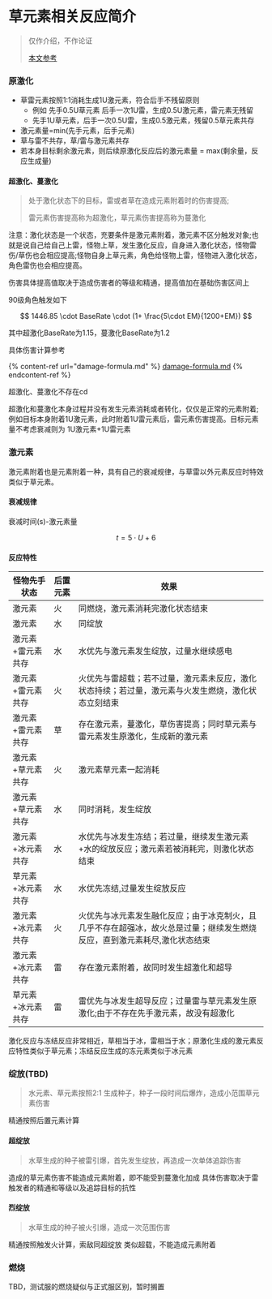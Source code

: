 # 草元素相关反应简介

> 仅作介绍，不作论证
>
> [本文参考](https://ngabbs.com/read.php?tid=32779925)

### 原激化

* 草雷元素按照1:1消耗生成1U激元素，符合后手不残留原则
  * 例如 先手0.5U草元素 后手一次1U雷，生成0.5U激元素，雷元素无残留
  * 先手1U草元素，后手一次0.5U雷，生成0.5激元素，残留0.5草元素共存
* 激元素量=min(先手元素，后手元素)
* 草与雷不共存，草/雷与激元素共存
* 若本身目标剩余激元素，则后续原激化反应后的激元素量 = max(剩余量，反应生成量)

#### 超激化、蔓激化

> 处于激化状态下的目标，雷或者草在造成元素附着时的伤害提高;
>
> 雷元素伤害提高称为超激化，草元素伤害提高称为蔓激化

注意：激化状态是一个状态，充要条件是激元素附着，激元素不区分触发对象;也就是说自己给自己上雷，怪物上草，发生激化反应，自身进入激化状态，怪物雷伤/草伤也会相应提高;怪物自身上草元素，角色给怪物上雷，怪物进入激化状态，角色雷伤也会相应提高。

伤害具体提高值取决于造成伤害者的等级和精通，提高值加在基础伤害区间上

90级角色触发如下

$$
1446.85 \cdot BaseRate \cdot (1+ \frac{5\cdot EM}{1200+EM})
$$

其中超激化BaseRate为1.15，蔓激化BaseRate为1.2&#x20;

具体伤害计算参考

{% content-ref url="damage-formula.md" %}
[damage-formula.md](damage-formula.md)
{% endcontent-ref %}

超激化、蔓激化不存在cd

超激化和蔓激化本身过程并没有发生元素消耗或者转化，仅仅是正常的元素附着;例如目标本身附着1U激元素，此时附着1U雷元素后，雷元素伤害提高。目标元素量不考虑衰减则为 1U激元素+1U雷元素

### 激元素

激元素附着也是元素附着一种，具有自己的衰减规律，与草雷以外元素反应时特效类似于草元素。

#### 衰减规律

衰减时间(s)-激元素量

$$
t = 5\cdot U+6
$$

#### 反应特性

| 怪物先手状态    | 后置元素 | 效果                                                            |
| --------- | ---- | ------------------------------------------------------------- |
| 激元素       | 火    | 同燃烧，激元素消耗完激化状态结束                                              |
| 激元素       | 水    | 同绽放                                                           |
| 激元素+雷元素共存 | 水    | 水优先与激元素发生绽放，过量水继续感电                                           |
| 激元素+雷元素共存 | 火    | 火优先与雷超载；若不过量，激元素未反应，激化状态持续；若过量，激元素与火发生燃烧，激化状态立刻结束             |
| 激元素+雷元素共存 | 草    | 存在激元素，蔓激化，草伤害提高；同时草元素与雷元素发生原激化，生成新的激元素                        |
| 激元素+草元素共存 | 火    | 激元素草元素一起消耗                                                    |
| 激元素+草元素共存 | 水    | 同时消耗，发生绽放                                                     |
| 激元素+冰元素共存 | 水    | 水优先与冰发生冻结；若过量，继续发生激元素+水的绽放反应；激元素若被消耗完，则激化状态结束                 |
| 草元素+冰元素共存 | 水    | 水优先冻结,过量发生绽放反应                                                |
| 激元素+冰元素共存 | 火    | 火优先与冰元素发生融化反应；由于冰克制火，且几乎不存在超强冰，故火总是过量；继续发生燃烧反应，直到激元素耗尽,激化状态结束 |
| 激元素+冰元素共存 | 雷    | 存在激元素附着，故同时发生超激化和超导                                           |
| 草元素+冰元素共存 | 雷    | 雷优先与冰发生超导反应；过量雷与草元素发生原激化;由于不存在先手激元素，故没有超激化                    |

激化反应与冻结反应非常相近，草相当于冰，雷相当于水；原激化生成的激元素反应特性类似于草元素；冻结反应生成的冻元素类似于冰元素

### 绽放(TBD)

> 水元素、草元素按照2:1 生成种子，种子一段时间后爆炸，造成小范围草元素伤害

精通按照后置元素计算

#### 超绽放

> 水草生成的种子被雷引爆，首先发生绽放，再造成一次单体追踪伤害

造成的草元素伤害不能造成元素附着，即不能受到蔓激化加成 具体伤害取决于雷触发者的精通和等级以及追踪目标的抗性

#### 烈绽放

> 水草生成的种子被火引爆，造成一次范围伤害

精通按照触发火计算，索敌同超绽放 类似超载，不能造成元素附着

### 燃烧

TBD，测试服的燃烧疑似与正式服区别，暂时搁置
